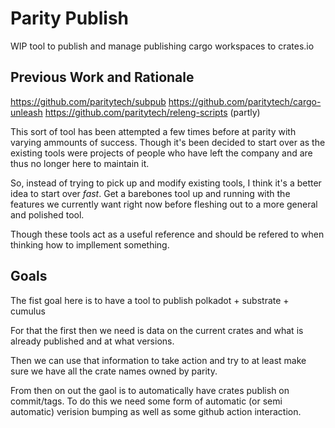 # Parity Publish

WIP tool to publish and manage publishing cargo workspaces to crates.io


## Previous Work and Rationale

https://github.com/paritytech/subpub
https://github.com/paritytech/cargo-unleash
https://github.com/paritytech/releng-scripts (partly)

This sort of tool has been attempted a few times before at parity with varying ammounts of success. Though it's been decided to start over as the existing tools were projects of people who have left the company and are thus no longer here to maintain it.

So, instead of trying to pick up and modify existing tools, I think it's a better idea to start over *fast*. Get a barebones tool up and running with the features we currently want right now before fleshing out to a more general and polished tool.

Though these tools act as a useful reference and should be refered to when thinking how to impllement something.

## Goals

The fist goal here is to have a tool to publish polkadot + substrate + cumulus

For that the first then we need is data on the current crates and what is already published and at what versions.

Then we can use that information to take action and try to at least make sure we have all the crate names owned by parity.

From then on out the gaol is to automatically have crates publish on commit/tags. To do this we need some form of automatic (or semi automatic) verision bumping as well as some github action interaction.


